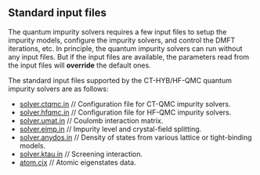 ## Standard input files

The quantum impurity solvers requires a few input files to setup the impurity models, configure the impurity solvers, and control the DMFT iterations, etc. In principle, the quantum impurity solvers can run without any input files. But if the input files are available, the parameters read from the input files will **override** the default ones.

The standard input files supported by the CT-HYB/HF-QMC quantum impurity solvers are as follows:

* [solver.ctqmc.in](in_ctqmc.md) // Configuration file for CT-QMC impurity solvers.
* [solver.hfqmc.in](in_hfqmc.md) // Configuration file for HF-QMC impurity solvers.
* [solver.umat.in](in_umat.md) // Coulomb interaction matrix.
* [solver.eimp.in](in_eimp.md) // Impurity level and crystal-field splitting.
* [solver.anydos.in](in_anydos.md) // Density of states from various lattice or tight-binding models.
* [solver.ktau.in](in_ktau.md) // Screening interaction.
* [atom.cix](in_atom.md) // Atomic eigenstates data.